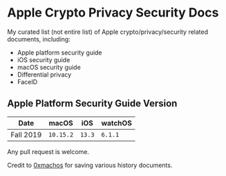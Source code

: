 # Apple Crypto Privacy Security Docs
My curated list (not entire list) of Apple crypto/privacy/security related documents, including:
- Apple platform security guide
- iOS security guide
- macOS security guide
- Differential privacy
- FaceID

## Apple Platform Security Guide Version
| Date            |    macOS    |  iOS   | watchOS |
| ----            | ----------- | ------ |-------- |
| Fall 2019       |  `10.15.2`  | `13.3` | `6.1.1` |


Any pull request is welcome.

Credit to [0xmachos](https://github.com/0xmachos) for saving various history documents.
